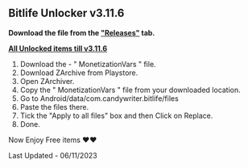 ## Bitlife Unlocker v3.11.6

**Download the file from the ["Releases"](https://github.com/zeropse/bitlife-unlocker/releases/tag/3.11.6) tab.**

**<ins>All Unlocked items till v3.11.6</ins>**

1. Download the - " MonetizationVars " file.
2. Download ZArchive from Playstore.
3. Open ZArchiver.
4. Copy the " MonetizationVars " file from your downloaded location.
5. Go to Android/data/com.candywriter.bitlife/files
6. Paste the files there.
7. Tick the "Apply to all files" box and then Click on Replace.
8. Done.

Now Enjoy Free items ❤️❤️


Last Updated - 06/11/2023